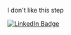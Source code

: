 I don't like this step
<div id="badges">
   <a href="https://www.linkedin.com/in/falaknrizvi/">
     <img src="https://img.shields.io/badge/LinkedIn-blue?style=for-the-badge&logo=Color=white" alt="LinkedIn Badge"/>
</div>
